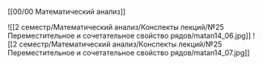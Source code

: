 [[00/00 Математический анализ]]

![[2 семестр/Математический анализ/Конспекты лекций/№25 Переместительное и сочетательное свойство рядов/matan14_06.jpg]]
![[2 семестр/Математический анализ/Конспекты лекций/№25 Переместительное и сочетательное свойство рядов/matan14_07.jpg]]